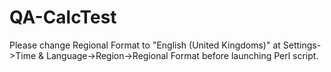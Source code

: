# QA-CalcTest
Please change Regional Format to "English (United Kingdoms)" at Settings->Time & Language->Region->Regional Format before launching Perl script.